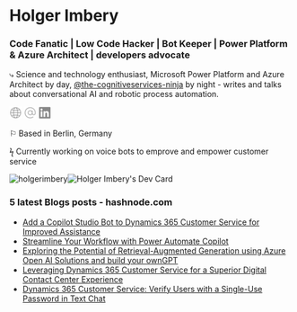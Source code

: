 # Holger Imbery
### Code Fanatic | Low Code Hacker | Bot Keeper | Power Platform & Azure Architect | developers advocate

⤷ Science and technology enthusiast, Microsoft Power Platform and Azure Architect by day, [@the-cognitiveservices-ninja](https://github.com/the-cognitiveservices-ninja) by night - writes and talks about conversational AI and robotic process automation. 

 <a aligh="left" href="https://www.cognitiveservices.ninja" target="_blank" rel="noreferrer noopener"><img src="https://raw.githubusercontent.com/0xShapeShifter/dev-story/master/public/images/socials/globe.svg" alt="Website" width="22" height="22" /></a> <a aligh="left" href="mailto:the@cognitiveservices,ninja" target="_blank" rel="noreferrer noopener"><img src="https://raw.githubusercontent.com/0xShapeShifter/dev-story/master/public/images/socials/at.svg" alt="Email" width="22" height="22" /></a> <a aligh="left" href="https://www.linkedin.com/in/holgerimbery" target="_blank" rel="noreferrer noopener"><img src="https://raw.githubusercontent.com/0xShapeShifter/dev-story/master/public/images/socials/linkedin.svg" alt="LinkedIn" width="22" height="22" /></a>  

⚐ Based in Berlin, Germany

ϟ Currently working on voice bots to emprove and empower customer service

 

<a href="https://app.daily.dev/thecognitiveservicesninja"><img src="https://api.daily.dev/devcards/7d6788ea96d04422bdcc4f633263bc26.png?r=f2m" align=right width="400" alt="Holger Imbery's Dev Card"/></a>

<p align="left"> <img src="https://komarev.com/ghpvc/?username=holgerimbery&label=Profile%20views&color=0e75b6&style=flat" alt="holgerimbery" /> </p>

### 5 latest Blogs posts - hashnode.com
<!-- HASHNODE:START -->
- [Add a Copilot Studio Bot to Dynamics 365 Customer Service for Improved Assistance](https://the.cognitiveservices.ninja/add-a-copilot-studio-bot-to-dynamics-365-customer-service-for-improved-assistance)
- [Streamline Your Workflow with Power Automate Copilot](https://the.cognitiveservices.ninja/streamline-your-workflow-with-power-automate-copilot)
- [Exploring the Potential of Retrieval-Augmented Generation using Azure Open AI Solutions and build your ownGPT](https://the.cognitiveservices.ninja/exploring-the-potential-of-retrieval-augmented-generation-using-azure-open-ai-solutions-and-build-your-owngpt)
- [Leveraging Dynamics 365 Customer Service for a Superior Digital Contact Center Experience](https://the.cognitiveservices.ninja/leveraging-dynamics-365-customer-service-for-a-superior-digital-contact-center-experience)
- [Dynamics 365 Customer Service: Verify Users with a Single-Use Password in Text Chat](https://the.cognitiveservices.ninja/dynamics-365-customer-service-verify-users-with-a-single-use-password-in-text-chat)
<!-- HASHNODE:END -->



